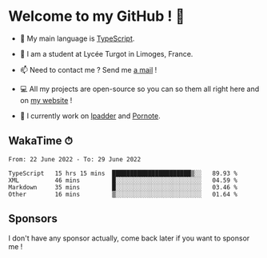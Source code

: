 # Welcome to my GitHub ! 🌃

- 🔭 My main language is [TypeScript](https://www.typescriptlang.org/).

- 🌱 I am a student at Lycée Turgot in Limoges, France.

- 📫 Need to contact me ? Send me <a href="mailto:mikkel@milescode.dev">a mail</a> !

- 💻 All my projects are open-source so you can so them all right here and on <a href="https://www.vexcited.ml">my website</a> !

- 👀 I currently work on [lpadder](https://github.com/Vexcited/lpadder) and [Pornote](https://github.com/Vexcited/Pornote).

## WakaTime ⏱

<!--START_SECTION:waka-->

```text
From: 22 June 2022 - To: 29 June 2022

TypeScript   15 hrs 15 mins  ██████████████████████▒░░   89.93 %
XML          46 mins         █░░░░░░░░░░░░░░░░░░░░░░░░   04.59 %
Markdown     35 mins         █░░░░░░░░░░░░░░░░░░░░░░░░   03.46 %
Other        16 mins         ▒░░░░░░░░░░░░░░░░░░░░░░░░   01.64 %
```

<!--END_SECTION:waka-->

## Sponsors

I don't have any sponsor actually, come back later if you want to sponsor me !
